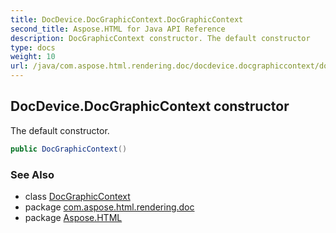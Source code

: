 ```yaml
---
title: DocDevice.DocGraphicContext.DocGraphicContext
second_title: Aspose.HTML for Java API Reference
description: DocGraphicContext constructor. The default constructor
type: docs
weight: 10
url: /java/com.aspose.html.rendering.doc/docdevice.docgraphiccontext/docgraphiccontext/
---
```

## DocDevice.DocGraphicContext constructor

The default constructor.

```java
public DocGraphicContext()
```

### See Also

* class [DocGraphicContext](../)
* package [com.aspose.html.rendering.doc](../../docdevice.docgraphiccontext/)
* package [Aspose.HTML](../../../)

